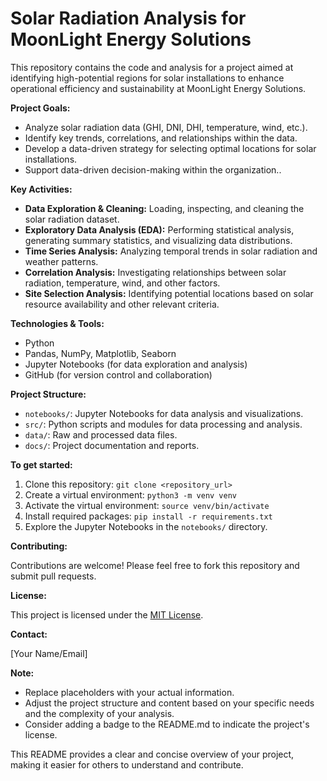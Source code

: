 
# Solar Radiation Analysis for MoonLight Energy Solutions

This repository contains the code and analysis for a project aimed at identifying high-potential regions for solar installations to enhance operational efficiency and sustainability at MoonLight Energy Solutions. 

**Project Goals:**

*   Analyze solar radiation data (GHI, DNI, DHI, temperature, wind, etc.).
*   Identify key trends, correlations, and relationships within the data.
*   Develop a data-driven strategy for selecting optimal locations for solar installations.
*   Support data-driven decision-making within the organization..

**Key Activities:**

*   **Data Exploration & Cleaning:** Loading, inspecting, and cleaning the solar radiation dataset.
*   **Exploratory Data Analysis (EDA):** Performing statistical analysis, generating summary statistics, and visualizing data distributions.
*   **Time Series Analysis:** Analyzing temporal trends in solar radiation and weather patterns.
*   **Correlation Analysis:** Investigating relationships between solar radiation, temperature, wind, and other factors.
*   **Site Selection Analysis:** Identifying potential locations based on solar resource availability and other relevant criteria.

**Technologies & Tools:**

*   Python
*   Pandas, NumPy, Matplotlib, Seaborn 
*   Jupyter Notebooks (for data exploration and analysis)
*   GitHub (for version control and collaboration)

**Project Structure:**

*   `notebooks/`: Jupyter Notebooks for data analysis and visualizations.
*   `src/`: Python scripts and modules for data processing and analysis.
*   `data/`: Raw and processed data files.
*   `docs/`: Project documentation and reports.

**To get started:**

1.  Clone this repository: `git clone <repository_url>`
2.  Create a virtual environment: `python3 -m venv venv`
3.  Activate the virtual environment: `source venv/bin/activate`
4.  Install required packages: `pip install -r requirements.txt`
5.  Explore the Jupyter Notebooks in the `notebooks/` directory.

**Contributing:**

Contributions are welcome! Please feel free to fork this repository and submit pull requests.

**License:**

This project is licensed under the [MIT License](https://opensource.org/licenses).

**Contact:**

[Your Name/Email]

**Note:**

*   Replace placeholders with your actual information.
*   Adjust the project structure and content based on your specific needs and the complexity of your analysis.
*   Consider adding a badge to the README.md to indicate the project's license.

This README provides a clear and concise overview of your project, making it easier for others to understand and contribute. 